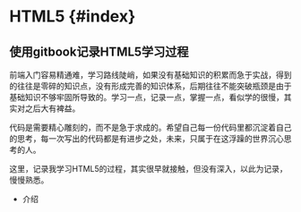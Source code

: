 # HTML5 {#index}

## 使用gitbook记录HTML5学习过程

前端入门容易精通难，学习路线陡峭，如果没有基础知识的积累而急于实战，得到的往往是零碎的知识点，没有形成完善的知识体系，后期往往不能突破瓶颈是由于基础知识不够牢固所导致的。学习一点，记录一点，掌握一点，看似学的很慢，其实对之后大有裨益。

代码是需要精心雕刻的，而不是急于求成的。希望自己每一份代码里都沉淀着自己的思考，每一次写出的代码都是有进步之处，未来，只属于在这浮躁的世界沉心思考的人。

这里，记录我学习HTML5的过程，其实很早就接触，但没有深入，以此为记录，慢慢熟悉。

* 介绍



